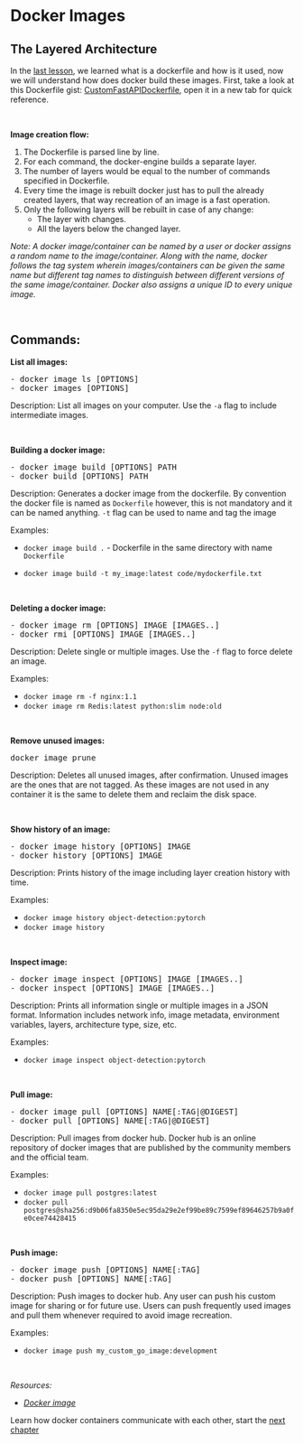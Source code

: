 # Docker Images

## The Layered Architecture

In the [last lesson](what_is_docker.md), we learned what is a dockerfile and how is it used, now we will understand how does docker build these images. First, take a look at this Dockerfile gist: [CustomFastAPIDockerfile](https://gist.github.com/pratik-choudhari/fb3e45e3e0a116d6db77c696613c4f13), open it in a new tab for quick reference.

<br>

__Image creation flow:__
1. The Dockerfile is parsed line by line.
2. For each command, the docker-engine builds a separate layer.
3. The number of layers would be equal to the number of commands specified in Dockerfile.
4. Every time the image is rebuilt docker just has to pull the already created layers, that way recreation of an image is a fast operation.
5. Only the following layers will be rebuilt in case of any change:
    - The layer with changes.
    - All the layers below the changed layer.

_Note: A docker image/container can be named by a user or docker assigns a random name to the image/container. Along with the name, docker follows the tag system wherein images/containers can be given the same name but different tag names to distinguish between different versions of the same image/container. Docker also assigns a unique ID to every unique image._

<br>

## Commands:

__List all images:__

<pre>- docker image ls [OPTIONS]
- docker images [OPTIONS]</pre>

Description: List all images on your computer. Use the `-a` flag to include intermediate images.

<br>

__Building a docker image:__

<pre>- docker image build [OPTIONS] PATH
- docker build [OPTIONS] PATH</pre>

Description: Generates a docker image from the dockerfile. By convention the docker file is named as `Dockerfile` however, this is not mandatory and it can be named anything. `-t` flag can be used to name and tag the image

Examples:   
- `docker image build .` - Dockerfile in the same directory with name `Dockerfile`

- `docker image build -t my_image:latest code/mydockerfile.txt` 

<br>

__Deleting a docker image:__

<pre>- docker image rm [OPTIONS] IMAGE [IMAGES..]
- docker rmi [OPTIONS] IMAGE [IMAGES..]</pre>

Description: Delete single or multiple images. Use the `-f` flag to force delete an image.

Examples:
- `docker image rm -f nginx:1.1`
- `docker image rm Redis:latest python:slim node:old`

<br>

__Remove unused images:__

<pre>docker image prune</pre>

Description: Deletes all unused images, after confirmation. Unused images are the ones that are not tagged. As these images are not used in any container it is the same to delete them and reclaim the disk space.

<br>

__Show history of an image:__

<pre>- docker image history [OPTIONS] IMAGE
- docker history [OPTIONS] IMAGE</pre>

Description: Prints history of the image including layer creation history with time.

Examples:
- `docker image history object-detection:pytorch`
- `docker image history `

<br>

__Inspect image:__

<pre>- docker image inspect [OPTIONS] IMAGE [IMAGES..]
- docker inspect [OPTIONS] IMAGE [IMAGES..]</pre>


Description: Prints all information single or multiple images in a JSON format. Information includes network info, image metadata, environment variables, layers, architecture type, size, etc.

Examples:
- `docker image inspect object-detection:pytorch`

<br>

__Pull image:__

<pre>- docker image pull [OPTIONS] NAME[:TAG|@DIGEST]
- docker pull [OPTIONS] NAME[:TAG|@DIGEST]</pre>


Description: Pull images from docker hub. Docker hub is an online repository of docker images that are published by the community members and the official team.

Examples:
- `docker image pull postgres:latest`
- `docker pull postgres@sha256:d9b06fa8350e5ec95da29e2ef99be89c7599ef89646257b9a0fe0cee74428415`

<br>

__Push image:__

<pre>- docker image push [OPTIONS] NAME[:TAG]
- docker push [OPTIONS] NAME[:TAG]</pre>


Description: Push images to docker hub. Any user can push his custom image for sharing or for future use. Users can push frequently used images and pull them whenever required to avoid image recreation.

Examples:
- `docker image push my_custom_go_image:development`

<br>

_Resources:_
- _[Docker image](https://docs.docker.com/engine/reference/commandline/image/)_


Learn how docker containers communicate with each other, start the [next chapter](docker_network.md)